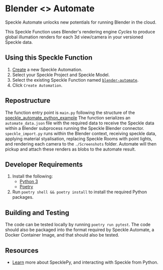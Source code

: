 # Blender <> Automate


Speckle Automate unlocks new potentials for running Blender in the cloud.

This Speckle Function uses Blender's rendering engine *Cycles* to produce global illumation renders for each 3d view/camera in your versioned Speckle data.


## Using this Speckle Function

1. [Create](https://automate.speckle.dev/) a new Speckle Automation.
1. Select your Speckle Project and Speckle Model.
1. Select the existing Speckle Function named [`blender-automate`](https://automate.speckle.dev/functions/fe6015a999).
1. Click `Create Automation`.


## Repostructure

The function entry point is `main.py` following the structure of the [speckle_automate_python_example](https://github.com/specklesystems/speckle_automate_python_example)
The function serializes an `automate_data.json` file with the required data to receive the Speckle data within a Blender subprocess running the Speckle Blender connector.
`speckle_import.py` runs within the Blender context, receiving speckle data, applying material styalisation, replacing Speckle Rooms with point lights, and rendering each camera to the `./Screenshots` folder. Automate will then pickup and attach these renders as blobs to the automate result.


## Developer Requirements

1. Install the following:
    - [Python 3](https://www.python.org/downloads/)
    - [Poetry](https://python-poetry.org/docs/#installing-with-the-official-installer)
1. Run `poetry shell && poetry install` to install the required Python packages.

## Building and Testing

The code can be tested locally by running `poetry run pytest`.
The code should also be packaged into the format required by Speckle Automate, a Docker Container Image, and that should also be tested.

## Resources

- [Learn](https://speckle.guide/dev/python.html) more about SpecklePy, and interacting with Speckle from Python.
